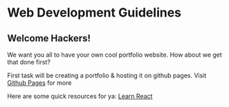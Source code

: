 # Web Development Guidelines
## Welcome Hackers!

We want you all to have your own cool portfolio website. How about we get that done first?

First task will be creating a portfolio & hosting it on github pages. Visit [Github Pages](https://pages.github.com/) for more

Here are some quick resources for ya: [Learn React](https://github.com/kaiiyer/hackathon/#react)
